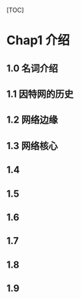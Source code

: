 [TOC]

# Chap1 介绍

## 1.0 名词介绍

## 1.1 因特网的历史

## 1.2 网络边缘

## 1.3 网络核心

## 1.4 

## 1.5

## 1.6

## 1.7

## 1.8

## 1.9